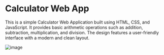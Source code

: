 # Calculator Web App

This is a simple Calculator Web Application built using HTML, CSS, and JavaScript. It provides basic arithmetic operations such as addition, subtraction, multiplication, and division. The design features a user-friendly interface with a modern and clean layout.

 
![image](https://github.com/user-attachments/assets/397a3ea5-084c-4a65-8a30-a84f6451a68f)

